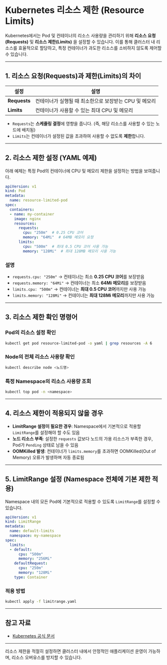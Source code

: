 # Kubernetes 리소스 제한 (Resource Limits)

Kubernetes에서는 Pod 및 컨테이너의 리소스 사용량을 관리하기 위해 **리소스 요청(Requests)** 및 **리소스 제한(Limits)** 을 설정할 수 있습니다. 이를 통해 클러스터 내 리소스를 효율적으로 할당하고, 특정 컨테이너가 과도한 리소스를 소비하지 않도록 제어할 수 있습니다.

---

## 1. 리소스 요청(Requests)과 제한(Limits)의 차이

| 설정 | 설명 |
|------|------|
| **Requests** | 컨테이너가 실행될 때 최소한으로 보장받는 CPU 및 메모리 |
| **Limits** | 컨테이너가 사용할 수 있는 최대 CPU 및 메모리 |

- `Requests`는 **스케줄링 결정**에 영향을 줍니다. (즉, 해당 리소스를 사용할 수 있는 노드에 배치됨)
- `Limits`는 컨테이너가 설정된 값을 초과하여 사용할 수 없도록 **제한**합니다.

---

## 2. 리소스 제한 설정 (YAML 예제)

아래 예제는 특정 Pod의 컨테이너에 CPU 및 메모리 제한을 설정하는 방법을 보여줍니다.

```yaml
apiVersion: v1
kind: Pod
metadata:
  name: resource-limited-pod
spec:
  containers:
  - name: my-container
    image: nginx
    resources:
      requests:
        cpu: "250m"  # 0.25 CPU 코어
        memory: "64Mi"  # 64MB 메모리 요청
      limits:
        cpu: "500m"  # 최대 0.5 CPU 코어 사용 가능
        memory: "128Mi"  # 최대 128MB 메모리 사용 가능
```

### 설명
- `requests.cpu: "250m"` → 컨테이너는 최소 **0.25 CPU 코어**를 보장받음
- `requests.memory: "64Mi"` → 컨테이너는 최소 **64Mi 메모리**를 보장받음
- `limits.cpu: "500m"` → 컨테이너는 **최대 0.5 CPU 코어**까지만 사용 가능
- `limits.memory: "128Mi"` → 컨테이너는 **최대 128Mi 메모리**까지만 사용 가능

---

## 3. 리소스 제한 확인 명령어

### Pod의 리소스 설정 확인
```bash
kubectl get pod resource-limited-pod -o yaml | grep resources -A 6
```

### Node의 전체 리소스 사용량 확인
```bash
kubectl describe node <노드명>
```

### 특정 Namespace의 리소스 사용량 조회
```bash
kubectl top pod -n <namespace>
```

---

## 4. 리소스 제한이 적용되지 않을 경우

- **LimitRange 설정이 필요한 경우**: Namespace에서 기본적으로 적용할 `LimitRange`를 설정해야 할 수도 있음
- **노드 리소스 부족**: 설정한 `requests` 값보다 노드의 가용 리소스가 부족한 경우, Pod가 `Pending` 상태로 남을 수 있음
- **OOMKilled 발생**: 컨테이너가 `limits.memory`를 초과하면 OOMKilled(Out of Memory) 오류가 발생하며 자동 종료됨

---

## 5. LimitRange 설정 (Namespace 전체에 기본 제한 적용)

Namespace 내의 모든 Pod에 기본적으로 적용할 수 있도록 `LimitRange`를 설정할 수 있습니다.

```yaml
apiVersion: v1
kind: LimitRange
metadata:
  name: default-limits
  namespace: my-namespace
spec:
  limits:
  - default:
      cpu: "500m"
      memory: "256Mi"
    defaultRequest:
      cpu: "250m"
      memory: "128Mi"
    type: Container
```

### 적용 방법
```bash
kubectl apply -f limitrange.yaml
```

---

## 참고 자료

- [Kubernetes 공식 문서](https://kubernetes.io/docs/concepts/configuration/manage-resources-containers/)

---

리소스 제한을 적절히 설정하면 클러스터 내에서 안정적인 애플리케이션 운영이 가능하며, 리소스 오버유스를 방지할 수 있습니다.


